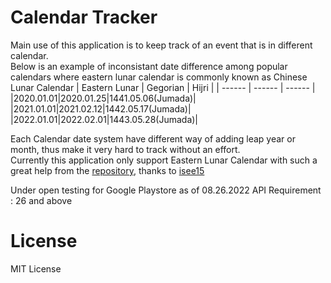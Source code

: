 # Calendar Tracker

Main use of this application is to keep track of an event that is in different calendar.<br />
Below is an example of inconsistant date difference among popular calendars where eastern lunar calendar is commonly known as Chinese Lunar Calendar
| Eastern Lunar | Gegorian | Hijri |
| ------ | ------ | ------ |
|2020.01.01|2020.01.25|1441.05.06(Jumada)|
|2021.01.01|2021.02.12|1442.05.17(Jumada)|
|2022.01.01|2022.02.01|1443.05.28(Jumada)|

Each Calendar date system have different way of adding leap year or month, thus make it very hard to track without an effort.<br />
Currently this application only support Eastern Lunar Calendar with such a great help from the [repository](https://github.com/isee15/Lunar-Solar-Calendar-Converter), thanks to [isee15](https://github.com/isee15)

Under open testing for Google Playstore as of 08.26.2022
API Requirement : 26 and above

# License
MIT License
